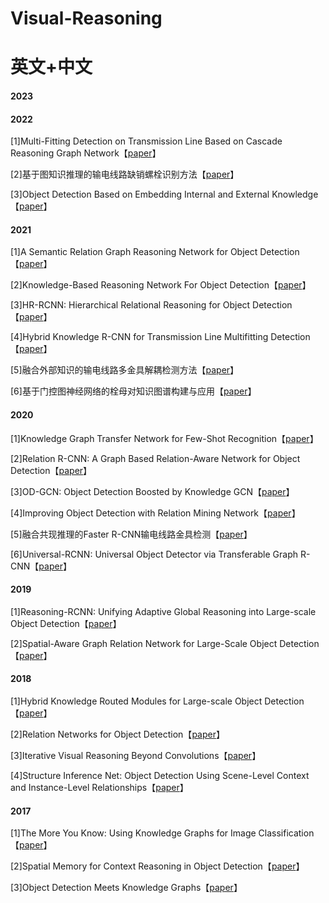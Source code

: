 # Visual-Reasoning

# 英文+中文

#### 2023

#### 2022

[1]Multi-Fitting Detection on Transmission Line Based on Cascade Reasoning Graph Network【[paper](https://ieeexplore.ieee.org/abstract/document/9739825)】

[2]基于图知识推理的输电线路缺销螺栓识别方法【[paper](http://html.rhhz.net/tis/html/202205004.htm)】

[3]Object Detection Based on Embedding Internal and External Knowledge【[paper](https://link.springer.com/chapter/10.1007/978-3-031-18916-6_29)】
#### 2021

[1]A Semantic Relation Graph Reasoning Network for Object Detection【[paper](https://ieeexplore.ieee.org/document/9455627)】

[2]Knowledge-Based Reasoning Network For Object Detection【[paper](https://ieeexplore.ieee.org/document/9506228)】

[3]HR-RCNN: Hierarchical Relational Reasoning for Object Detection【[paper](https://arxiv.org/abs/2110.13892)】

[4]Hybrid Knowledge R-CNN for Transmission Line Multifitting Detection【[paper](https://ieeexplore.ieee.org/document/9481328)】

[5]融合外部知识的输电线路多金具解耦检测方法【[paper](http://html.rhhz.net/tis/html/202107026.htm)】

[6]基于门控图神经网络的栓母对知识图谱构建与应用【[paper](https://www.cnki.com.cn/Article/CJFDTotal-DWJS202101011.htm)】

#### 2020

[1]Knowledge Graph Transfer Network for Few-Shot Recognition【[paper](https://arxiv.org/abs/1911.09579v2)】

[2]Relation R-CNN: A Graph Based Relation-Aware Network for Object Detection【[paper](https://ieeexplore.ieee.org/abstract/document/9201410)】

[3]OD-GCN: Object Detection Boosted by Knowledge GCN【[paper](https://ieeexplore.ieee.org/document/9105952)】

[4]Improving Object Detection with Relation Mining Network【[paper](https://ieeexplore.ieee.org/document/9338339)】

[5]融合共现推理的Faster R-CNN输电线路金具检测【[paper](http://tis.hrbeu.edu.cn/oa/darticle.aspx?type=view&id=202012023)】

[6]Universal-RCNN: Universal Object Detector via Transferable Graph R-CNN【[paper](https://arxiv.org/abs/2002.07417)】

#### 2019

[1]Reasoning-RCNN: Unifying Adaptive Global Reasoning into Large-scale Object Detection【[paper](https://ieeexplore.ieee.org/document/8953842)】

[2]Spatial-Aware Graph Relation Network for Large-Scale Object Detection【[paper](https://ieeexplore.ieee.org/document/8954369)】

#### 2018

[1]Hybrid Knowledge Routed Modules for Large-scale Object Detection【[paper](https://arxiv.org/abs/1810.12681)】

[2]Relation Networks for Object Detection【[paper](https://ieeexplore.ieee.org/document/8578476)】

[3]Iterative Visual Reasoning Beyond Convolutions【[paper](https://ieeexplore.ieee.org/document/8578854)】

[4]Structure Inference Net: Object Detection Using Scene-Level Context and Instance-Level Relationships【[paper](https://arxiv.org/abs/1807.00119)】

#### 2017

[1]The More You Know: Using Knowledge Graphs for Image Classification【[paper](https://arxiv.org/abs/1810.12681)】

[2]Spatial Memory for Context Reasoning in Object Detection【[paper](https://ieeexplore.ieee.org/document/8578476)】

[3]Object Detection Meets Knowledge Graphs【[paper](https://www.ijcai.org/proceedings/2017/230)】
